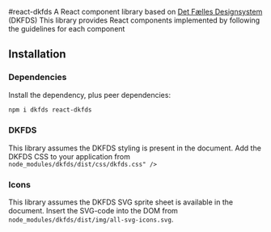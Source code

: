 #react-dkfds
A React component library based on [Det Fælles Designsystem](https://designsystem.dk) (DKFDS)
This library provides React components implemented by following the guidelines for each component

## Installation

### Dependencies
Install the dependency, plus peer dependencies:
```bash
npm i dkfds react-dkfds
```

### DKFDS
This library assumes the DKFDS styling is present in the document. Add the DKFDS CSS to your application from ``node_modules/dkfds/dist/css/dkfds.css" />``

### Icons
This library assumes the DKFDS SVG sprite sheet is available in the document. Insert the SVG-code into the DOM from ``node_modules/dkfds/dist/img/all-svg-icons.svg``.